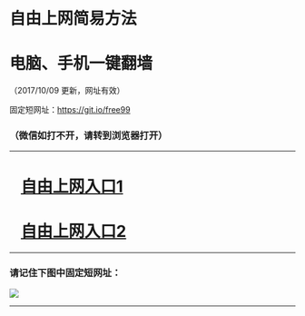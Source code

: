 ﻿# 自由上网简易方法

# 电脑、手机一键翻墙

（2017/10/09 更新，网址有效）

固定短网址：https://git.io/free99

### （微信如打不开，请转到浏览器打开）


***





# &nbsp;&nbsp; <a href="http://ft2757231341.fwq-tz-1001.info/fwqtz01.html?t=100900115649 " target="_blank">自由上网入口1</a>
# &nbsp;&nbsp; <a href="http://ft2513024342.fwq-tz-1002.info/fwqtz02.html?t=100900123403 " target="_blank">自由上网入口2</a>
***

### 请记住下图中固定短网址：

<img src="https://s3-us-west-2.amazonaws.com/fwq-1001/yjfq-20170905okok.png" /> 


***

